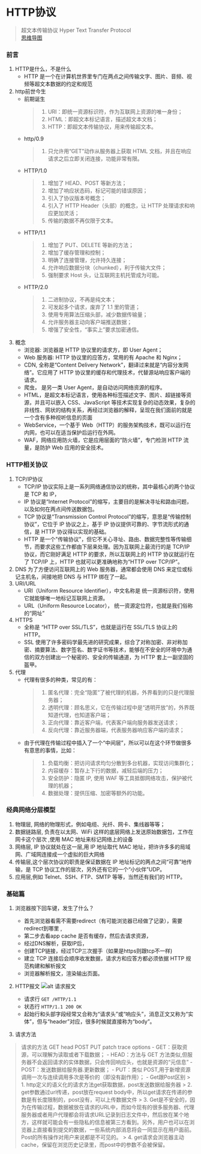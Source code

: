 # HTTP协议
> 超文本传输协议 Hyper Text Transfer Protocol  
  [思维导图](https://static001.geekbang.org/resource/image/27/cc/2781919e73f5d258ff1dc371af632acc.png)
### 前言 
1. HTTP是什么，不是什么
   - HTTP 是一个在计算机世界里专门在两点之间传输文字、图片、音频、视频等超文本数据的约定和规范
2. http前世今生
    - 前期诞生
      > 1. URI：即统一资源标识符，作为互联网上资源的唯一身份；
      > 2. HTML：即超文本标记语言，描述超文本文档；
      > 3. HTTP：即超文本传输协议，用来传输超文本。
    - http/0.9
      > 1. 只允许用“GET”动作从服务器上获取 HTML 文档，并且在响应请求之后立即关闭连接，功能非常有限。
    - HTTP/1.0
      > 1. 增加了 HEAD、POST 等新方法；
      > 2. 增加了响应状态码，标记可能的错误原因；
      > 3. 引入了协议版本号概念；
      > 4. 引入了 HTTP Header（头部）的概念，让 HTTP 处理请求和响应更加灵活；
      > 5. 传输的数据不再仅限于文本。
    - HTTP/1.1
      > 1. 增加了 PUT、DELETE 等新的方法；
      > 2. 增加了缓存管理和控制；
      > 3. 明确了连接管理，允许持久连接；
      > 4. 允许响应数据分块（chunked），利于传输大文件；
      > 5. 强制要求 Host 头，让互联网主机托管成为可能。
    - HTTP/2.0
      > 1. 二进制协议，不再是纯文本；
      > 2. 可发起多个请求，废弃了 1.1 里的管道；
      > 3. 使用专用算法压缩头部，减少数据传输量；
      > 4. 允许服务器主动向客户端推送数据；
      > 5. 增强了安全性，“事实上”要求加密通信。      
3. 概念
    - 浏览器: 浏览器是 HTTP 协议里的请求方，即 User Agent；
    - Web 服务器: HTTP 协议里的应答方，常用的有 Apache 和 Nginx；
    - CDN, 全称是“Content Delivery Network”，翻译过来就是“内容分发网络”。它应用了 HTTP 协议里的缓存和代理技术，代替源站响应客户端的请求。
    - 爬虫， 是另一类 User Agent，是自动访问网络资源的程序。
    - HTML，是超文本标记语言，使用各种标签描述文字、图片、超链接等资源，并且可以嵌入 CSS、JavaScript 等技术实现复杂的动态效果，复杂的非线性、网状的结构关系，再经过浏览器的解释，呈现在我们面前的就是一个含有多种视听信息的页面
    - WebService，一个基于 Web（HTTP）的服务架构技术，既可以运行在内网，也可以在适当保护后运行在外网。
    - WAF，网络应用防火墙，它是应用层面的“防火墙”，专门检测 HTTP 流量，是防护 Web 应用的安全技术。
### HTTP相关协议
1. TCP/IP协议
    -  TCP/IP 协议实际上是一系列网络通信协议的统称，其中最核心的两个协议是 TCP 和 IP，
    -  IP 协议是“Internet Protocol”的缩写，主要目的是解决寻址和路由问题，以及如何在两点间传送数据包。
    -  TCP 协议是“Transmission Control Protocol”的缩写，意思是“传输控制协议”，它位于 IP 协议之上，基于 IP 协议提供可靠的、字节流形式的通信，是 HTTP 协议得以实现的基础。
    -  HTTP 是一个"传输协议"，但它不关心寻址、路由、数据完整性等传输细节，而要求这些工作都由下层来处理。因为互联网上最流行的是 TCP/IP 协议，而它刚好满足 HTTP 的要求，所以互联网上的 HTTP 协议就运行在了 TCP/IP 上，HTTP 也就可以更准确地称为“HTTP over TCP/IP”。
2. DNS 为了方便访问互联网上的 Web 服务器，通常都会使用 DNS 来定位或标记主机名，间接地把 DNS 与 HTTP 绑在了一起。
3. URI/URL
    - URI（Uniform Resource Identifier），中文名称是 统一资源标识符，使用它就能够唯一地标记互联网上资源。
    - URL（Uniform Resource Locator）， 统一资源定位符，也就是我们俗称的“网址”
4. HTTPS
    - 全称是 “HTTP over SSL/TLS”，也就是运行在 SSL/TLS 协议上的 HTTP。
    - SSL 使用了许多密码学最先进的研究成果，综合了对称加密、非对称加密、摘要算法、数字签名、数字证书等技术，能够在不安全的环境中为通信的双方创建出一个秘密的、安全的传输通道，为 HTTP 套上一副坚固的盔甲。
5. 代理
    - 代理有很多的种类，常见的有：
      > 1. 匿名代理：完全“隐匿”了被代理的机器，外界看到的只是代理服务器；
      > 2. 透明代理：顾名思义，它在传输过程中是“透明开放”的，外界既知道代理，也知道客户端；
      > 3. 正向代理：靠近客户端，代表客户端向服务器发送请求；
      > 4. 反向代理：靠近服务器端，代表服务器响应客户端的请求； 
    - 由于代理在传输过程中插入了一个“中间层”，所以可以在这个环节做很多有意思的事情，比如：
      > 1. 负载均衡：把访问请求均匀分散到多台机器，实现访问集群化；
      > 2. 内容缓存：暂存上下行的数据，减轻后端的压力；
      > 3. 安全防护：隐匿 IP, 使用 WAF 等工具抵御网络攻击，保护被代理的机器；
      > 4. 数据处理：提供压缩、加密等额外的功能。
      
### 经典网络分层模型   
1. 物理层, 网络的物理形式，例如电缆、光纤、网卡、集线器等等；
2. 数据链路层, 负责在以太网、WiFi 这样的底层网络上发送原始数据包，工作在网卡这个层次 ,使用 MAC 地址来标记网络上的设备
3. 网络层, IP 协议就处在这一层,用 IP 地址取代 MAC 地址，把许许多多的局域网、广域网连接成一个虚拟的巨大网络
4. 传输层,这个层次协议的职责是保证数据在 IP 地址标记的两点之间“可靠”地传输，是 TCP 协议工作的层次，另外还有它的一个“小伙伴”UDP。
5. 应用层,例如 Telnet、SSH、FTP、SMTP 等等，当然还有我们的 HTTP。

### 基础篇

1. 浏览器按下回车键，发生了什么？
      - 首先浏览器看需不需要redirect（有可能浏览器已经做了记录），需要redirect到哪里 ,
      - 第二步去看app cache 是否有缓存，然后去请求资源，
      - 经过DNS解析，获取IP后，
      - 创建TCP链接，经过TCP三次握手（如果是https则跟tcp不一样)
      - 建立 TCP 连接后会顺序收发数据，请求方和应答方都必须依据 HTTP 规范构建和解析报文
      - 浏览器解析报文，渲染输出页面。
2. HTTP报文
        ![alt 请求报文](https://static001.geekbang.org/resource/image/b1/df/b191c8760c8ad33acd9bb005b251a2df.png)
      - 请求行 `GET /HTTP/1.1`
      - 状态行 `HTTP/1.1 200 OK`
      - 起始行和头部字段经常又合称为“请求头”或“响应头”，消息正文又称为“实体”，但与“header”对应，很多时候就直接称为“body”。
      
3. 请求方法
> 请求的方法 GET head POST  PUT patch trace  options 
      - GET：获取资源，可以理解为读取或者下载数据；
      - HEAD：方法与 GET 方法类似,但服务器不会返回请求的实体数据，只会传回响应头，也就是资源的“元信息”
      - POST：发送数据给服务器.更新数据；
      - PUT：类似 POST,用于新增资源调用一次与连续调用多次是等价的（即没有副作用）；
      - Get跟Post区别
         > 1. http定义的语义化的请求方法get获取数据，post发送数据给服务器
         > 2. get参数通过url传递，post放在request body中，所以get请求在传递的参数是有长度限制的，post没有，可以上传数据文件
         > 3. Get是不安全的，因为在传输过程，数据被放在请求的URL中，而如今现有的很多服务器、代理服务器或者用户代理都会将请求URL记录到日志文件中，然后放在某个地方，这样就可能会有一些隐私的信息被第三方看到。另外，用户也可以在浏览器上直接看到提交的数据，一些系统内部消息将会一同显示在用户面前。Post的所有操作对用户来说都是不可见的。
         > 4. get请求会浏览器主动cache，保留在浏览历史记录里，而post中的参数不会被保留。


  
  
